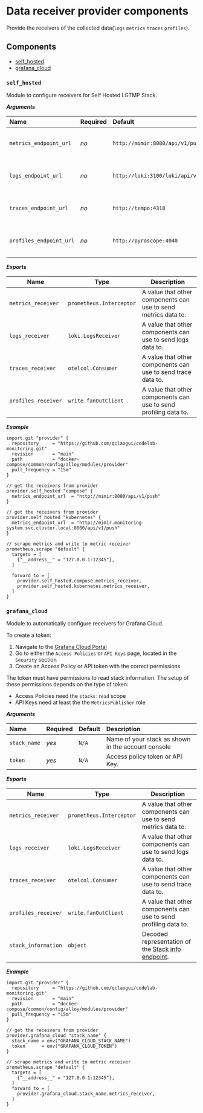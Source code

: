 # Data receiver provider components

Provide the receivers of the collected data(`logs` `metrics` `traces` `profiles`).

## Components

- [self_hosted](#self_hosted)
- [grafana_cloud](#grafana_cloud)

### `self_hosted`

Module to configure receivers for Self Hosted LGTMP Stack.

***Arguments***

| Name                    | Required | Default                                 | Description                        |
| :---------------------- | :------- | :-------------------------------------- | :--------------------------------- |
| `metrics_endpoint_url`  | _no_     | `http://mimir:8080/api/v1/push`         | Where to send collected `metrics`. |
| `logs_endpoint_url`     | _no_     | `http://loki:3100/loki/api/v1/push`     | Where to send collected `logs`.    |
| `traces_endpoint_url`   | _no_     | `http://tempo:4318`                     | Where to send collected `traces`.  |
| `profiles_endpoint_url` | _no_     | `http://pyroscope:4040`                 | Where to send collected `profiles`.|

***Exports***

| Name                |        Type              | Description                                                      |
| --------------------| ------------------------ | ---------------------------------------------------------------- |
| `metrics_receiver`  | `prometheus.Interceptor` | A value that other components can use to send metrics data to.   |
| `logs_receiver`     | `loki.LogsReceiver`      | A value that other components can use to send logs data to.      |
| `traces_receiver`   | `otelcol.Consumer`       | A value that other components can use to send trace data to.     |
| `profiles_receiver` | `write.fanOutClient`     | A value that other components can use to send profiling data to. |

***Example***

```alloy
import.git "provider" {
  repository     = "https://github.com/qclaogui/codelab-monitoring.git"
  revision       = "main"
  path           = "docker-compose/common/config/alloy/modules/provider"
  pull_frequency = "15m"
}

// get the receivers from provider
provider.self_hosted "compose" {
  metrics_endpoint_url  = "http://mimir:8080/api/v1/push"
}

// get the receivers from provider
provider.self_hosted "kubernetes" {
  metrics_endpoint_url  = "http://mimir.monitoring-system.svc.cluster.local:8080/api/v1/push"
}

// scrape metrics and write to metric receiver
prometheus.scrape "default" {
  targets = [
    {"__address__" = "127.0.0.1:12345"},
  ]

  forward_to = [
    provider.self_hosted.compose.metrics_receiver,
    provider.self_hosted.kubernetes.metrics_receiver,
  ]
}
```

### `grafana_cloud`

Module to automatically configure receivers for Grafana Cloud.

To create a token:

1. Navigate to the [Grafana Cloud Portal](https://grafana.com/profile/org)
2. Go to either the `Access Policies` or `API Keys` page, located in the `Security` section
3. Create an Access Policy or API token with the correct permissions

The token must have permissions to read stack information. The setup of these permissions depends on the type of token:

- Access Policies need the `stacks:read` scope
- API Keys need at least the the `MetricsPublisher` role

***Arguments***

| Name         | Required | Default | Description                                        |
| :----------- | :------- | :------ | :------------------------------------------------- |
| `stack_name` | _yes_    | `N/A`   | Name of your stack as shown in the account console |
| `token`      | _yes_    | `N/A`   | Access policy token or API Key.                    |

***Exports***

| Name                |        Type              | Description                                                                 |
| --------------------| ------------------------ | --------------------------------------------------------------------------- |
| `metrics_receiver`  | `prometheus.Interceptor` | A value that other components can use to send metrics data to.              |
| `logs_receiver`     | `loki.LogsReceiver`      | A value that other components can use to send logs data to.                 |
| `traces_receiver`   | `otelcol.Consumer`       | A value that other components can use to send trace data to.                |
| `profiles_receiver` | `write.fanOutClient`     | A value that other components can use to send profiling data to.            |
| `stack_information` | `object`                 | Decoded representation of the [Stack info endpoint](https://grafana.com/docs/grafana-cloud/api-reference/cloud-api/#stacks). |

***Example***

```alloy
import.git "provider" {
  repository     = "https://github.com/qclaogui/codelab-monitoring.git"
  revision       = "main"
  path           = "docker-compose/common/config/alloy/modules/provider"
  pull_frequency = "15m"
}

// get the receivers from provider
provider.grafana_cloud "stack_name" {
  stack_name = env("GRAFANA_CLOUD_STACK_NAME")
  token      = env("GRAFANA_CLOUD_TOKEN")
}

// scrape metrics and write to metric receiver
prometheus.scrape "default" {
  targets = [
    {"__address__" = "127.0.0.1:12345"},
  ]
  forward_to = [
    provider.grafana_cloud.stack_name.metrics_receiver,
  ]
}
```
